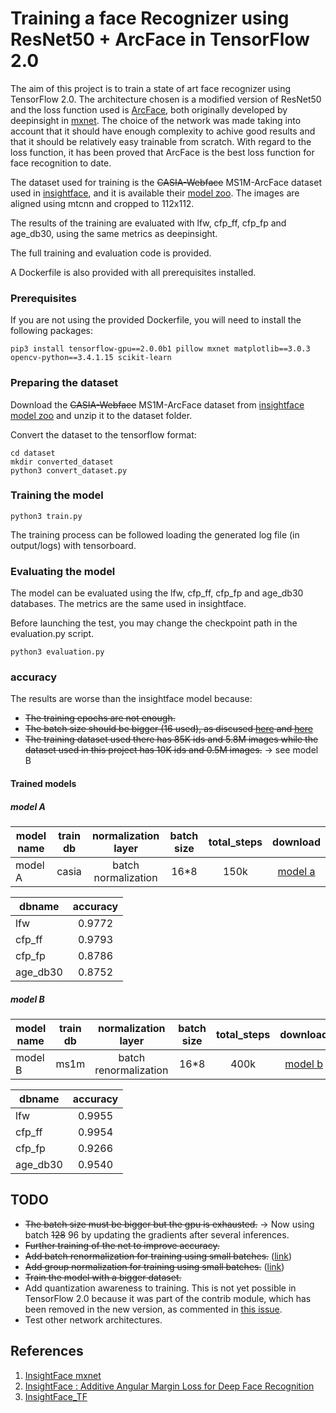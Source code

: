 # Training a face Recognizer using ResNet50 + ArcFace in TensorFlow 2.0

The aim of this project is to train a state of art face recognizer using TensorFlow 2.0. The architecture chosen is a modified version of ResNet50 and the loss function used is [ArcFace](https://arxiv.org/pdf/1801.07698.pdf), both originally developed by deepinsight in [mxnet](https://github.com/deepinsight/insightface). The choice of the network was made taking into account that it should have enough complexity to achive good results and that it should be relatively easy trainable from scratch. With regard to the loss function, it has been proved that ArcFace is the best loss function for face recognition to date.

The dataset used for training is the ~~CASIA-Webface~~ MS1M-ArcFace dataset used in [insightface](https://github.com/deepinsight/insightface), and it is available their [model zoo](https://github.com/deepinsight/insightface/wiki/Dataset-Zoo). The images are aligned using mtcnn and cropped to 112x112.

The results of the training are evaluated with lfw, cfp_ff, cfp_fp and age_db30, using the same metrics as deepinsight.

The full training and evaluation code is provided.

A Dockerfile is also provided with all prerequisites installed.


### Prerequisites

If you are not using the provided Dockerfile, you will need to install the following packages:

```
pip3 install tensorflow-gpu==2.0.0b1 pillow mxnet matplotlib==3.0.3 opencv-python==3.4.1.15 scikit-learn
```

### Preparing the dataset

Download the ~~CASIA-Webface~~ MS1M-ArcFace dataset from [insightface model zoo](https://github.com/deepinsight/insightface/wiki/Dataset-Zoo) and unzip it to the dataset folder.

Convert the dataset to the tensorflow format:

```
cd dataset
mkdir converted_dataset
python3 convert_dataset.py
```

### Training the model

```
python3 train.py
```

The training process can be followed loading the generated log file (in output/logs) with tensorboard.

### Evaluating the model

The model can be evaluated using the lfw, cfp_ff, cfp_fp and age_db30 databases. The metrics are the same used in insightface.

Before launching the test, you may change the checkpoint path in the evaluation.py script.

```
python3 evaluation.py
```

### accuracy

The results are worse than the insightface model because: 
* ~~The training epochs are not enough.~~
* ~~The batch size should be bigger (16 used), as discused [here](https://github.com/deepinsight/insightface/issues/91) and [here](https://github.com/deepinsight/insightface/issues/86)~~
* ~~The training dataset used there has 85K ids and 5.8M images while the dataset used in this project has 10K ids and 0.5M images.~~ -> see model B

#### Trained models

##### model A
| model name    | train db| normalization layer |batch size| total_steps | download |
| ----- |:-----:|:-----:|:-----:|:-----:|:-----:|
| model A | casia |batch normalization|16*8| 150k |[model a](https://drive.google.com/open?id=1RrVazZAWgDL26HxtacdeHfOADWERDUHK)|

| dbname | accuracy |
| ----- |:-----:|
| lfw |0.9772|
| cfp_ff |0.9793|
| cfp_fp |0.8786|
| age_db30 |0.8752|


##### model B
| model name    | train db| normalization layer |batch size| total_steps | download |
| ----- |:-----:|:-----:|:-----:|:-----:|:-----:|
| model B | ms1m |batch renormalization|16*8| 400k |[model b](https://drive.google.com/open?id=1PBDCw69nc3Ld02tj1n-ScFEbamzug7sW)|

| dbname | accuracy |
| ----- |:-----:|
| lfw |0.9955|
| cfp_ff |0.9954|
| cfp_fp |0.9266|
| age_db30 |0.9540|

## TODO
* ~~The batch size must be bigger but the gpu is exhausted.~~ -> Now using batch ~~128~~ 96 by updating the gradients after several inferences. 
* ~~Further training of the net to improve accuracy.~~
* ~~Add batch renormalization for training using small batches.~~ ([link](https://arxiv.org/pdf/1702.03275.pdf))
* ~~Add group normalization for training using small batches.~~ ([link](https://arxiv.org/pdf/1803.08494.pdf))
* ~~Train the model with a bigger dataset.~~
* Add quantization awareness to training. This is not yet possible in TensorFlow 2.0 because it was part of the contrib module, which has been removed in the new version, as commented in [this issue](https://github.com/tensorflow/tensorflow/issues/27880).
* Test other network architectures.

## References
1. [InsightFace mxnet](https://github.com/deepinsight/insightface)
2. [InsightFace : Additive Angular Margin Loss for Deep Face Recognition](https://arxiv.org/abs/1801.07698)
3. [InsightFace_TF](https://raw.githubusercontent.com/auroua/InsightFace_TF)
